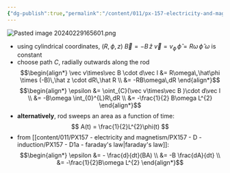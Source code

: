 ```yaml
---
{"dg-publish":true,"permalink":"/content/011/px-157-electricity-and-magnetism/px-157-d-induction/px-157-d1e-a-rotating-conducting-rod-in-a-magnetic-field/","created":"2024-10-01T18:27:10.231+01:00","updated":"2024-11-26T20:10:34.890+00:00"}
---
```


![Pasted image 20240229165601.png](/img/user/pics/Pasted%20image%2020240229165601.png)
- using cylindrical coordinates, $(R,\phi,z)$
	$\vec B = -B\,\hat z$
	$\vec v = v_{\phi}\,\hat\phi = R\omega\,\hat \phi$
	$\omega$ is constant
- choose path $C$, radially outwards along the rod
$$\begin{align*}
	\vec v\times\vec B \cdot d\vec l &= R\omega\,\hat\phi \times (-B)\,\hat z \cdot dR\,\hat R \\
	&= -RB\omega\,dR
\end{align*}$$
$$\begin{align*}
	\epsilon &= \oint_{C}(\vec v\times\vec B )\cdot d\vec l \\
	&= -B\omega \int_{0}^{L}R\,dR \\
	&= -\frac{1}{2} B\omega L^{2}
\end{align*}$$
- **alternatively**, rod sweeps an area as a function of time:
$$
A(t) = \frac{1}{2}L^{2}\phi(t)
$$
- from [[content/011/PX157 - electricity and magnetism/PX157 - D - induction/PX157 - D1a - faraday's law\|faraday's law]]:
$$\begin{align*}
	\epsilon &= - \frac{d}{dt}(BA) \\
	&= -B \frac{dA}{dt} \\
	&= -\frac{1}{2}B\omega L^{2}
\end{align*}$$
